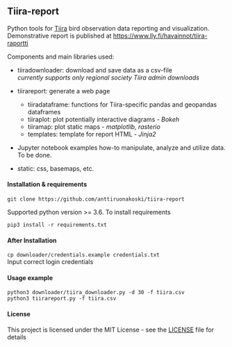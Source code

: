 ## Tiira-report

Python tools for [Tiira](https://www.tiira.fi) bird observation data reporting and visualization. Demonstrative report is published at https://www.lly.fi/havainnot/tiira-raportti 
  
Components and main libraries used:

- tiiradownloader: download and save data as a csv-file  
	*currently supports only regional society Tiira admin downloads* 

- tiirareport: generate a web page
	+ tiiradataframe: functions for Tiira-specific pandas and geopandas dataframes 
	+ tiiraplot: plot potentially interactive diagrams - *Bokeh*
	+ tiiramap: plot static maps - *matplotlib, rasterio*
	+ templates: template for report HTML - *Jinja2*

- Jupyter notebook examples how-to manipulate, analyze and utilize data. To be done.

- static: css, basemaps, etc.


#### Installation & requirements

`git clone https://github.com/anttiruonakoski/tiira-report`

Supported python version >= 3.6.
To install requirements

`pip3 install -r requirements.txt` 


#### After Installation

`cp downloader/credentials.example credentials.txt`  
Input correct login credentials


#### Usage example

```
python3 downloader/tiira_downloader.py -d 30 -f tiira.csv
python3 tiirareport.py -f tiira.csv
```


#### License

This project is licensed under the MIT License - see the [LICENSE](LICENSE) file for details


